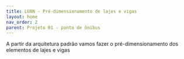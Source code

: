 ```yaml
---
title: LUAN - Pré-dimensionamento de lajes e vigas
layout: home
nav_order: 2
parent: Projeto 01 - ponto de ônibus
---
```


<!--Don't delete this script-->
<script src = "https://polyfill.io/v3/polyfill.min.js?features=es6"></script>
<script id = "MathJax-script" async src="https://cdn.jsdelivr.net/npm/mathjax@3/es5/tex-mml-chtml.js"></script>
<!--Don't delete this script-->

A partir da arquitetura padrão vamos fazer o pré-dimensionamento dos elementos de lajes e vigas
